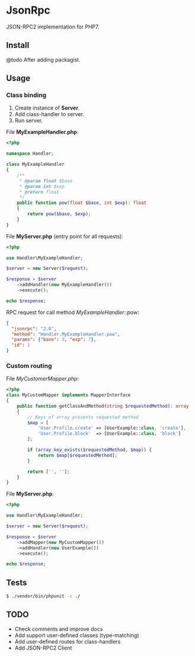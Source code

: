 # JsonRpc

JSON-RPC2 implementation for PHP7.

## Install

@todo After adding packagist.

## Usage

### Class binding

1. Create instance of **Server**.
2. Add class-handler to server.
3. Run server.

File **MyExampleHandler.php**:
```php
<?php

namespace Handler;

class MyExampleHandler
{
    /**
     * @param float $base
     * @param int $exp
     * @return float
     */
    public function pow(float $base, int $exp): float
    {
        return pow($base, $exp);
    }
}
```

File **MyServer.php** (entry point for all requests):
```php
<?php

use Handler\MyExampleHandler;

$server = new Server($request);

$response = $server
    ->addHandler(new MyExampleHandler())
    ->execute();

echo $response;
```

RPC request for call method *MyExampleHandler::pow*:
```JSON
{
  "jsonrpc": "2.0",
  "method": "Handler.MyExampleHandler.pow",
  "params": {"base": 3, "exp": 7},
  "id": 1
}
```

### Custom routing

File *MyCustomerMapper.php*:
```php
<?php
class MyCustomMapper implements MapperInterface
{
    public function getClassAndMethod(string $requestedMethod): array
    {
        // Keys of array presents requested method
        $map = [
            'User.Profile.create' => [UserExample::class, 'create'],
            'User.Profile.block'  => [UserExample::class, 'block']
        ];

        if (array_key_exists($requestedMethod, $map)) {
            return $map[$requestedMethod];
        }

        return ['', ''];
    }
}
```

File **MyServer.php**:
```php
<?php

use Handler\MyExampleHandler;

$server = new Server($request);

$response = $server
    ->addMapper(new MyCustomMapper())
    ->addHandler(new UserExample())
    ->execute();

echo $response;
```

## Tests

```Bash
$ ./vendor/bin/phpunit -c ./
```

## TODO

 - Check comments and improve docs
 - Add support user-defined classes (type-matching)
 - Add user-defined routes for class-handlers
 - Add JSON-RPC2 Client

